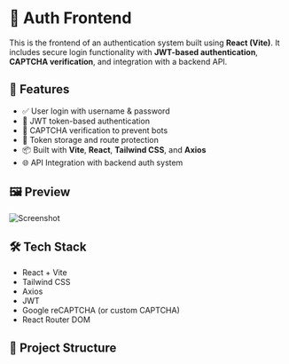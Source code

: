 # 🔐 Auth Frontend

This is the frontend of an authentication system built using **React (Vite)**. It includes secure login functionality with **JWT-based authentication**, **CAPTCHA verification**, and integration with a backend API.

## 🚀 Features

- ✅ User login with username & password
- 🔐 JWT token-based authentication
- 🧠 CAPTCHA verification to prevent bots
- 🔁 Token storage and route protection
- 📦 Built with **Vite**, **React**, **Tailwind CSS**, and **Axios**
- 🌐 API Integration with backend auth system

## 🖼️ Preview

![Screenshot](\image.png) <!-- Replace with an actual image URL or remove if not available -->

## 🛠️ Tech Stack

- React + Vite
- Tailwind CSS
- Axios
- JWT
- Google reCAPTCHA (or custom CAPTCHA)
- React Router DOM

## 📁 Project Structure

